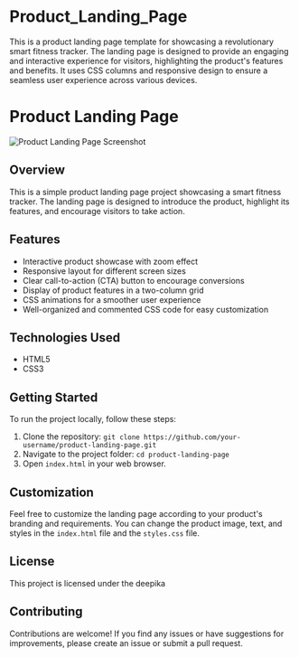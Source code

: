 # Product_Landing_Page
This is a product landing page template for showcasing a revolutionary smart fitness tracker. The landing page is designed to provide an engaging and interactive experience for visitors, highlighting the product's features and benefits. It uses CSS columns and responsive design to ensure a seamless user experience across various devices.
# Product Landing Page

![Product Landing Page Screenshot](Screenshot(831).png)

## Overview

This is a simple product landing page project showcasing a smart fitness tracker. The landing page is designed to introduce the product, highlight its features, and encourage visitors to take action.



## Features

- Interactive product showcase with zoom effect
- Responsive layout for different screen sizes
- Clear call-to-action (CTA) button to encourage conversions
- Display of product features in a two-column grid
- CSS animations for a smoother user experience
- Well-organized and commented CSS code for easy customization

## Technologies Used

- HTML5
- CSS3

## Getting Started

To run the project locally, follow these steps:

1. Clone the repository: `git clone https://github.com/your-username/product-landing-page.git`
2. Navigate to the project folder: `cd product-landing-page`
3. Open `index.html` in your web browser.

## Customization

Feel free to customize the landing page according to your product's branding and requirements. You can change the product image, text, and styles in the `index.html` file and the `styles.css` file.

## License

This project is licensed under the deepika

## Contributing

Contributions are welcome! If you find any issues or have suggestions for improvements, please create an issue or submit a pull request.



